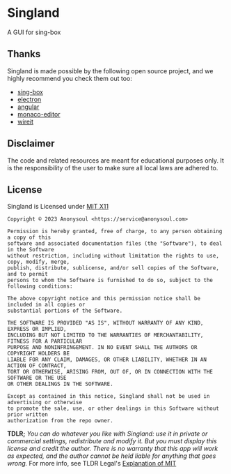 # Singland

A GUI for sing-box

## Thanks

Singland is made possible by the following open source project, and we highly recommend you check them out too:

- [sing-box](https://github.com/SagerNet/sing-box)
- [electron](https://github.com/electron/electron)
- [angular](https://github.com/angular/angular)
- [monaco-editor](https://github.com/microsoft/monaco-editor)
- [wireit](https://github.com/google/wireit)

## Disclaimer

The code and related resources are meant for educational purposes only. It is the responsibility of the user to make sure all local laws are adhered to.

## License

Singland is Licensed under [MIT X11](https://en.wikipedia.org/wiki/MIT_License)

```
Copyright © 2023 Anonysoul <https://service@anonysoul.com>

Permission is hereby granted, free of charge, to any person obtaining a copy of this
software and associated documentation files (the "Software"), to deal in the Software
without restriction, including without limitation the rights to use, copy, modify, merge,
publish, distribute, sublicense, and/or sell copies of the Software, and to permit
persons to whom the Software is furnished to do so, subject to the following conditions:

The above copyright notice and this permission notice shall be included in all copies or
substantial portions of the Software.

THE SOFTWARE IS PROVIDED "AS IS", WITHOUT WARRANTY OF ANY KIND, EXPRESS OR IMPLIED,
INCLUDING BUT NOT LIMITED TO THE WARRANTIES OF MERCHANTABILITY, FITNESS FOR A PARTICULAR
PURPOSE AND NONINFRINGEMENT. IN NO EVENT SHALL THE AUTHORS OR COPYRIGHT HOLDERS BE
LIABLE FOR ANY CLAIM, DAMAGES, OR OTHER LIABILITY, WHETHER IN AN ACTION OF CONTRACT,
TORT OR OTHERWISE, ARISING FROM, OUT OF, OR IN CONNECTION WITH THE SOFTWARE OR THE USE
OR OTHER DEALINGS IN THE SOFTWARE.

Except as contained in this notice, Singland shall not be used in advertising or otherwise
to promote the sale, use, or other dealings in this Software without prior written
authorization from the repo owner.
```

**TDLR;** _You can do whatever you like with Singland: use it in private or commercial settings,_
_redistribute and modify it. But you must display this license and credit the author._
_There is no warranty that this app will work as expected, and the author cannot be held_
_liable for anything that goes wrong._
For more info, see TLDR Legal's [Explanation of MIT](https://tldrlegal.com/license/mit-license)
